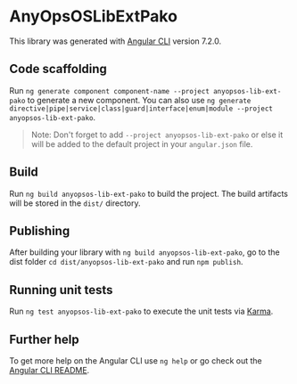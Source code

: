 # AnyOpsOSLibExtPako

This library was generated with [Angular CLI](https://github.com/angular/angular-cli) version 7.2.0.

## Code scaffolding

Run `ng generate component component-name --project anyopsos-lib-ext-pako` to generate a new component. You can also use `ng generate directive|pipe|service|class|guard|interface|enum|module --project anyopsos-lib-ext-pako`.
> Note: Don't forget to add `--project anyopsos-lib-ext-pako` or else it will be added to the default project in your `angular.json` file. 

## Build

Run `ng build anyopsos-lib-ext-pako` to build the project. The build artifacts will be stored in the `dist/` directory.

## Publishing

After building your library with `ng build anyopsos-lib-ext-pako`, go to the dist folder `cd dist/anyopsos-lib-ext-pako` and run `npm publish`.

## Running unit tests

Run `ng test anyopsos-lib-ext-pako` to execute the unit tests via [Karma](https://karma-runner.github.io).

## Further help

To get more help on the Angular CLI use `ng help` or go check out the [Angular CLI README](https://github.com/angular/angular-cli/blob/master/README.md).
